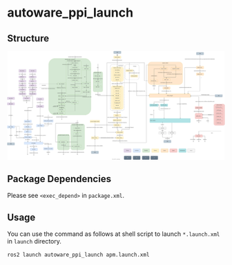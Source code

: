 # autoware_ppi_launch

## Structure

![autoware_launch](./overall-node-diagram-autoware-universe.drawio.svg)

## Package Dependencies

Please see `<exec_depend>` in `package.xml`.

## Usage

You can use the command as follows at shell script to launch `*.launch.xml` in `launch` directory.

```bash
ros2 launch autoware_ppi_launch apm.launch.xml
```
